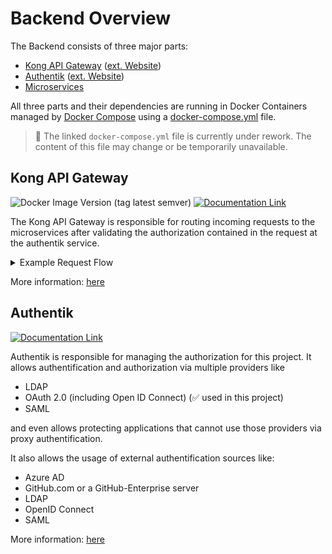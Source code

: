 # Backend Overview
The Backend consists of three major parts:
 * [Kong API Gateway](kong.md) 
   ([ext. Website](https://docs.konghq.com/gateway/latest/))
 * [Authentik](authentik.md) 
   ([ext. Website](https://goauthentik.io/docs/))
 * [Microservices](microservices.md)

All three parts and their dependencies are running in Docker Containers managed
by [Docker Compose](https://docs.docker.com/compose/) using a 
[docker-compose.yml](https://github.com/wisdom-oss/deployment/blob/main/docker-compose.yml)
file.
> 🚨 The linked `docker-compose.yml` file is currently under rework. The content
> of this file may change or be temporarily unavailable.

## Kong API Gateway
![Docker Image Version (tag latest semver)](https://img.shields.io/docker/v/_/kong/alpine?style=for-the-badge&label=Current%20Version%20(On%20Docker%20Hub))
<a href="https://docs.konghq.com/gateway/latest/">![Documentation Link](https://img.shields.io/badge/External%20Docs-docs.konghq.com%2Fgateway%2Flatest%2F-informational?style=for-the-badge)</a>

The Kong API Gateway is responsible for routing incoming requests to the
microservices after validating the authorization contained in the request at
the authentik service.

<details>
<summary> Example Request Flow</summary>

```mermaid
sequenceDiagram
    actor u as User
    participant caddy as Http Entrypoint
    participant api as Kong API Gateway
    participant auth as Authentik
    participant s as Microservice
    
    u->>+caddy: New API Request
    caddy->>+api: Route request
    critical Get Userinfo
        api->>+auth: Get /userinfo
        auth-->>-api: userinfo    
    end
    api-->api: Check authorization
    alt valid autorization
        api->>+s: Route request
        s-->s: Handle Request
        s-->>-api: response
    else invalid authorization
        api-->>-caddy: send error
    end
    caddy-->>-u: response
```
</details>

More information: [here](./kong/kong.md)

## Authentik
<a href="https://goauthentik.io/docs/">![Documentation Link](https://img.shields.io/badge/External%20Docs-goauthentik.io%2Fdocs-informational?style=for-the-badge&color=fd4b2d)</a>

Authentik is responsible for managing the authorization for this project.
It allows authentification and authorization via multiple providers like
* LDAP
* OAuth 2.0 (including Open ID Connect) (✅ used in this project)
* SAML

and even allows protecting applications that cannot use those providers via
proxy authentification.

It also allows the usage of external authentification sources like:
* Azure AD
* GitHub.com or a GitHub-Enterprise server
* LDAP
* OpenID Connect
* SAML

More information: [here](./authentik/authentik.md)